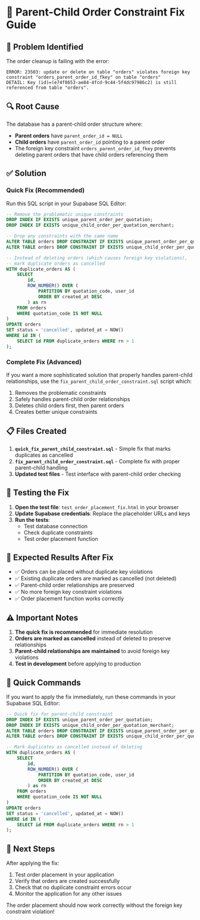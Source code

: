 # 🔧 Parent-Child Order Constraint Fix Guide

## 🚨 **Problem Identified**

The order cleanup is failing with the error:
```
ERROR: 23503: update or delete on table "orders" violates foreign key constraint "orders_parent_order_id_fkey" on table "orders"
DETAIL: Key (id)=(e74f8653-ae84-4fcd-9c44-5f4dc97986c2) is still referenced from table "orders".
```

## 🔍 **Root Cause**

The database has a parent-child order structure where:
- **Parent orders** have `parent_order_id = NULL`
- **Child orders** have `parent_order_id` pointing to a parent order
- The foreign key constraint `orders_parent_order_id_fkey` prevents deleting parent orders that have child orders referencing them

## ✅ **Solution**

### **Quick Fix (Recommended)**

Run this SQL script in your Supabase SQL Editor:

```sql
-- Remove the problematic unique constraints
DROP INDEX IF EXISTS unique_parent_order_per_quotation;
DROP INDEX IF EXISTS unique_child_order_per_quotation_merchant;

-- Drop any constraints with the same name
ALTER TABLE orders DROP CONSTRAINT IF EXISTS unique_parent_order_per_quotation;
ALTER TABLE orders DROP CONSTRAINT IF EXISTS unique_child_order_per_quotation_merchant;

-- Instead of deleting orders (which causes foreign key violations),
-- mark duplicate orders as cancelled
WITH duplicate_orders AS (
    SELECT 
        id,
        ROW_NUMBER() OVER (
            PARTITION BY quotation_code, user_id 
            ORDER BY created_at DESC
        ) as rn
    FROM orders 
    WHERE quotation_code IS NOT NULL
)
UPDATE orders 
SET status = 'cancelled', updated_at = NOW()
WHERE id IN (
    SELECT id FROM duplicate_orders WHERE rn > 1
);
```

### **Complete Fix (Advanced)**

If you want a more sophisticated solution that properly handles parent-child relationships, use the `fix_parent_child_order_constraint.sql` script which:

1. Removes the problematic constraints
2. Safely handles parent-child order relationships
3. Deletes child orders first, then parent orders
4. Creates better unique constraints

## 📋 **Files Created**

1. **`quick_fix_parent_child_constraint.sql`** - Simple fix that marks duplicates as cancelled
2. **`fix_parent_child_order_constraint.sql`** - Complete fix with proper parent-child handling
3. **Updated test files** - Test interface with parent-child order checking

## 🧪 **Testing the Fix**

1. **Open the test file**: `test_order_placement_fix.html` in your browser
2. **Update Supabase credentials**: Replace the placeholder URLs and keys
3. **Run the tests**:
   - Test database connection
   - Check duplicate constraints
   - Test order placement function

## 🔄 **Expected Results After Fix**

- ✅ Orders can be placed without duplicate key violations
- ✅ Existing duplicate orders are marked as cancelled (not deleted)
- ✅ Parent-child order relationships are preserved
- ✅ No more foreign key constraint violations
- ✅ Order placement function works correctly

## ⚠️ **Important Notes**

1. **The quick fix is recommended** for immediate resolution
2. **Orders are marked as cancelled** instead of deleted to preserve relationships
3. **Parent-child relationships are maintained** to avoid foreign key violations
4. **Test in development** before applying to production

## 🚀 **Quick Commands**

If you want to apply the fix immediately, run these commands in your Supabase SQL Editor:

```sql
-- Quick fix for parent-child constraint
DROP INDEX IF EXISTS unique_parent_order_per_quotation;
DROP INDEX IF EXISTS unique_child_order_per_quotation_merchant;
ALTER TABLE orders DROP CONSTRAINT IF EXISTS unique_parent_order_per_quotation;
ALTER TABLE orders DROP CONSTRAINT IF EXISTS unique_child_order_per_quotation_merchant;

-- Mark duplicates as cancelled instead of deleting
WITH duplicate_orders AS (
    SELECT 
        id,
        ROW_NUMBER() OVER (
            PARTITION BY quotation_code, user_id 
            ORDER BY created_at DESC
        ) as rn
    FROM orders 
    WHERE quotation_code IS NOT NULL
)
UPDATE orders 
SET status = 'cancelled', updated_at = NOW()
WHERE id IN (
    SELECT id FROM duplicate_orders WHERE rn > 1
);
```

## 🎯 **Next Steps**

After applying the fix:
1. Test order placement in your application
2. Verify that orders are created successfully
3. Check that no duplicate constraint errors occur
4. Monitor the application for any other issues

The order placement should now work correctly without the foreign key constraint violation!